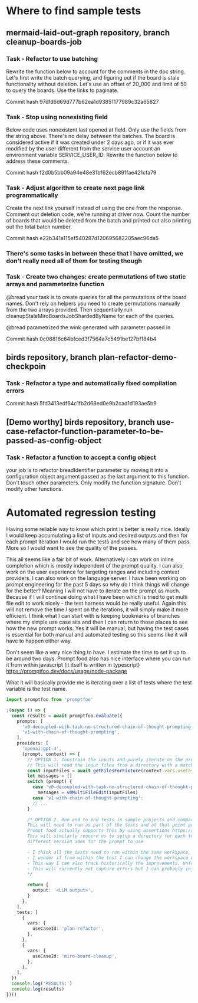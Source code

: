 # Where to find sample tests

## mermaid-laid-out-graph repository, branch cleanup-boards-job

### Task - Refactor to use batching

Rewrite the function below to account for the comments in the doc string.
Let's first write the batch querying, and figuring out if the board is stale functionality without deletion.
Let's use an offset of 20_000 and limit of 50 to query the boards. Use the links to paginate.

Commit hash 97dfd6d69d777b62ea1d93851177989c32a65827

### Task - Stop using nonexisting field

Below code uses nonexistent last opened at field. Only use the fields from the string above.
There's no delay between the batches.
The board is considered active if it was created under 2 days ago, or if it was ever modified by the user different from the service user account an environment variable SERVICE_USER_ID.
Rewrite the function below to address these comments.

Commit hash f2d0b5bb09a94e48e31bf62ecb891fae421cfa79

### Task - Adjust algorithm to create next page link programmatically

Create the next link yourself instead of using the one from the response.
Comment out deletion code, we're running at driver now.
Count the number of boards that would be deleted from the batch and printed out also printing out the total batch number.

Commit hash e22b341a115ef540287d120695682205aec96da5

### There's some tasks in between these that I have omitted, we don't really need all of them for testing though

### Task - Create two changes: create permutations of two static arrays and parameterize function

@bread your task is to create queries for all the permutations of the board names. Don't rely on helpers you need to create permutations manually from the two arrays provided. Then sequentially run cleanupStaleMiroBoardsJobShardedByName for each of the queries.

@bread parametrized the wink generated with parameter passed in

Commit hash 0c08816c64bfced3f7564a7c5491be127bf184b4

## birds repository, branch plan-refactor-demo-checkpoin

### Task - Refactor a type and automatically fixed compilation errors

Commit hash 5fd3413edf64c1fb2d68ed0e9b2cad1d193ae5b9

## [Demo worthy] birds repository, branch use-case-refactor-function-parameter-to-be-passed-as-config-object

### Task - Refactor a function to accept a config object

your job is to refactor breadIdentifier parameter by moving it into a configuration object argument passed as the last argument
to this function. Don't touch other parameters. Only modify the function
signature. Don't modify other functions.

# Automated regression testing

Having some reliable way to know which print is better is really nice.
Ideally I would keep accumulating a list of inputs and desired outputs and then for each prompt iteration I would run the tests and see how many of them pass.
More so I would want to see the quality of the passes.

This all seems like a fair bit of work. Alternatively I can work on inline completion which is mostly independent of the prompt quality. I can also work on the user experience for targeting ranges and including context providers. I can also work on the language server.
I have been working on prompt engineering for the past 5 days so why do I think things will change for the better? Meaning I will not have to iterate on the prompt as much.
Because if I will continue doing what I have been which is tried to get multi file edit to work nicely - the test harness would be really useful.
Again this will not remove the time I spent on the iterations, it will simply make it more efficient.
I think what I can start with is keeping bookmarks of branches where my simple use case sits and then I can return to those places to see how the new prompt works. Yes it will be manual, but having the test cases is essential for both manual and automated testing so this seems like it will have to happen either way.

Don't seem like a very nice thing to have. I estimate the time to set it up to be around two days.
Prompt food also has nice interface where you can run it from within javascript (it itself is written in typescript)
https://promptfoo.dev/docs/usage/node-package

What it will basically provide me is iterating over a list of tests where the test variable is the test name.

```typescript
import promptfoo from 'promptfoo'

;(async () => {
  const results = await promptfoo.evaluate({
    prompts: [
      'v0-decoupled-with-task-no-structured-chain-of-thought-prompting',
      'v1-with-chain-of-thought-prompting',
    ],
    providers: [
      'openai:gpt-4',
      (prompt, context) => {
        // OPTION 1. Constrain the inputs and purely iterate on the prompt
        // This will read the input files from a directory with a matching name within the fixture directory
        const inputFiles = await getFilesForFixture(context.vars.useCaseId)
        let messages = []
        switch (prompt) {
          case 'v0-decoupled-with-task-no-structured-chain-of-thought-prompting':
            messages = v0MultiFileEdit(inputFiles)
          case 'v1-with-chain-of-thought-prompting':
          // ...
        }

        /* OPTION 2. Run end to end tests in sample projects and compare the resulting files instead of resulting llm output
        This will need to run as part of the tests and at that point prompt foo is only needed for grading which can be done with an extra API call 
        Prompt food actually supports this by using assertions https://promptfoo.dev/docs/integrations/mocha-chai
        This will similarly require us to setup a directory for each testcase, and run the top level command by passing 
        different version ides for the prompt to use

        - I think all the tests need to run within the same workspace, meaning I either need to have a separate test configuration per test, or I need to dynamically hydrate the current workspace for the test. I think the latter is the way to go.
        - I wonder if from within the test I can change the workspace directory. I don't see why this would not be possible. I can also simply copy the directory from the snapshots into the root as a setup for each test.
        - This way I can also track historically the improvements. Unfortunately I would still have to maintain the prompts for different versions.
        - This will currently not capture errors but I can probably inject them manually
        */

        return {
          output: '<LLM output>',
        }
      },
    ],
    tests: [
      {
        vars: {
          useCaseId: 'plan-refactor',
        },
      },
      {
        vars: {
          useCaseId: 'miro-board-cleanup',
        },
      },
    ],
  })
  console.log('RESULTS:')
  console.log(results)
})()
```
